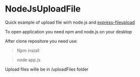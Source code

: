 # NodeJsUploadFile

Quick example of upload file wirh node.js and [express-fileupload](https://www.npmjs.com/package/express-fileupload)

To open application you need npm and node.js on your desktop

After clone repositore you need use:

> Npm install

> node app.js

Upload files wille be in /uploadFiles folder
